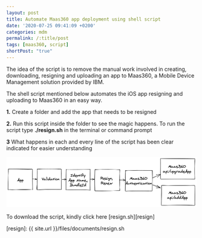 ```yaml
---
layout: post
title: Automate Maas360 app deployment using shell script
date: '2020-07-25 09:41:09 +0200'
categories: mdm
permalink: /:title/post
tags: [maas360, script]
shortPost: "true"
---
```


The idea of the script is to remove the manual work involved in creating, downloading, resigning and uploading an app to Maas360, a Mobile Device Management solution provided by IBM.

The shell script mentioned below automates the iOS app resigning and uploading to Maas360 in an easy way.

**1.** Create a folder and add the app that needs to be resigned

**2.** Run this script inside the folder to see the magic happens. To run the script type **./resign.sh** in the terminal or command prompt 

**3** What happens in each and every line of the script has been clear indicated for easier understanding

![Maas360](/files/images/maas360_flow.png)

To download the script, kindly click here [resign.sh][resign]

[resign]: {{ site.url }}/files/documents/resign.sh
